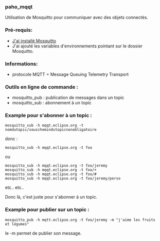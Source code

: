 ### paho_mqqt
Utilisation de Mosquitto pour communiquer avec des objets connectés.

### Pré-requis:
- [J'ai installé Mosquitto](https://mosquitto.org/download/)
- J'ai ajouté les variables d'environnements pointant sur le dossier Mosquitto.

### Informations:
- protocole MQTT = Message Queuing Telemetry Transport


### Outils en ligne de commande :
- mosquitto_pub : publication de messages dans un topic
- mosquitto_sub : abonnement à un topic

### Example pour s'abonner à un topic :
```
mosquitto_sub -h mqqt.eclipse.org -t nomdutopic/souschemindutopicnonobligatoire
```
donc :
```
mosquitto_sub -h mqqt.eclipse.org -t foo
```
ou
```
mosquitto_sub -h mqqt.eclipse.org -t foo/jeremy
mosquitto_sub -h mqqt.eclipse.org -t foo/+
mosquitto_sub -h mqqt.eclipse.org -t foo/#
mosquitto_sub -h mqqt.eclipse.org -t foo/jeremy/perso
```

etc.. etc..

Donc là, c'est juste pour s'abonner à un topic.

### Example pour publier sur un topic :

```
mosquitto_pub -h mqtt.eclipse.org -t foo/jeremy -m "j'aime les fruits et légumes"
```

le -m permet de publier son message.



